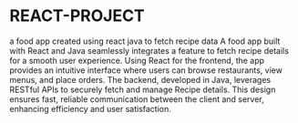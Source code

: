 # REACT-PROJECT
a food app created using react java to fetch recipe data 
A food app built with React and Java seamlessly integrates a feature to fetch recipe details for a smooth user experience. Using React for the frontend, the app provides an intuitive interface where users can browse restaurants, view menus, and place orders. The backend, developed in Java, leverages RESTful APIs to securely fetch and manage Recipe details. This design ensures fast, reliable communication between the client and server, enhancing efficiency and user satisfaction.
